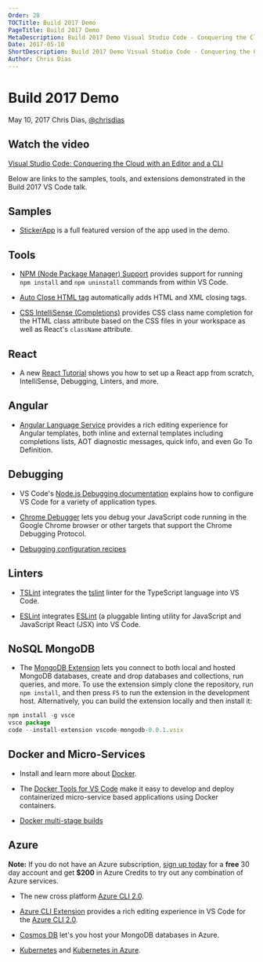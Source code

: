 ```yaml
---
Order: 28
TOCTitle: Build 2017 Demo
PageTitle: Build 2017 Demo
MetaDescription: Build 2017 Demo Visual Studio Code - Conquering the Cloud with an editor and a CLI
Date: 2017-05-10
ShortDescription: Build 2017 Demo Visual Studio Code - Conquering the Cloud with an editor and a CLI
Author: Chris Dias
---
```

# Build 2017 Demo

May 10, 2017 Chris Dias, [@chrisdias](HTTPS://twitter.com/chrisdias)

## Watch the video

[Visual Studio Code: Conquering the Cloud with an Editor and a CLI](HTTPS://channel9.msdn.com/Events/Build/2017/B8094)

Below are links to the samples, tools, and extensions demonstrated in the Build 2017 VS Code talk.

## Samples

* [StickerApp](HTTPS://github.com/glimpse/stickerapp) is a full featured version of the app used in the demo.

## Tools

* [NPM (Node Package Manager) Support](HTTPS://marketplace.visualstudio.com/items?itemName=eg2.vscode-npm-script) provides support for running `npm install` and `npm uninstall` commands from within VS Code.

* [Auto Close HTML tag](HTTPS://marketplace.visualstudio.com/items?itemName=formulahendry.auto-close-tag) automatically adds HTML and XML closing tags.

* [CSS IntelliSense (Completions)](HTTPS://marketplace.visualstudio.com/items?itemName=Zignd.html-css-class-completion) provides CSS class name completion for the HTML class attribute based on the CSS files in your workspace as well as React's `className` attribute.

## React

* A new [React Tutorial](HTTPS://code.visualstudio.com/docs/nodejs/reactjs-tutorial) shows you how to set up a React app from scratch, IntelliSense, Debugging, Linters, and more.

## Angular

* [Angular Language Service](HTTPS://marketplace.visualstudio.com/items?itemName=Angular.ng-template) provides a rich editing experience for Angular templates, both inline and external templates including completions lists, AOT diagnostic messages, quick info, and even Go To Definition.

## Debugging

* VS Code's [Node.js Debugging documentation](HTTPS://code.visualstudio.com/docs/nodejs/nodejs-debugging) explains how to configure VS Code for a variety of application types.

* [Chrome Debugger](HTTPS://marketplace.visualstudio.com/items?itemName=msjsdiag.debugger-for-chrome) lets you debug your JavaScript code running in the Google Chrome browser or other targets that support the Chrome Debugging Protocol.

* [Debugging configuration recipes](HTTPS://github.com/Microsoft/vscode-recipes)

## Linters

* [TSLint](HTTPS://marketplace.visualstudio.com/items?itemName=eg2.tslint) integrates the [tslint](HTTPS://github.com/palantir/tslint) linter for the TypeScript language into VS Code.

* [ESLint](HTTPS://marketplace.visualstudio.com/items?itemName=dbaeumer.vscode-eslint) integrates [ESLint](HTTP://eslint.org/) (a pluggable linting utility for JavaScript and JavaScript React (JSX) into VS Code.

## NoSQL MongoDB

* The [MongoDB Extension](HTTPS://github.com/microsoft/vscode-mongodb) lets you connect to both local and hosted MongoDB databases, create and drop databases and collections, run queries, and more. To use the extension simply clone the repository, run `npm install`, and then press `F5` to run the extension in the development host. Alternatively, you can build the extension locally and then install it:

``` javascript
npm install -g vsce
vsce package
code --install-extension vscode-mongodb-0.0.1.vsix
```

## Docker and Micro-Services

* Install and learn more about [Docker](HTTPS://www.docker.com/).

* The [Docker Tools for VS Code](HTTPS://marketplace.visualstudio.com/items?itemName=PeterJausovec.vscode-docker) make it easy to develop and deploy containerized micro-service based applications using Docker containers.

* [Docker multi-stage builds](HTTPS://codefresh.io/blog/node_docker_multistage/)

## Azure

**Note:** If you do not have an Azure subscription, [sign up today](HTTPS://azure.microsoft.com/en-us/free/?b=16.48) for a **free** 30 day account and get **$200** in Azure Credits to try out any combination of Azure services.

* The new cross platform [Azure CLI 2.0](HTTPS://aka.ms/GetTheAzureCLI).

* [Azure CLI Extension](HTTPS://marketplace.visualstudio.com/items?itemName=ms-vscode.azurecli) provides a rich editing experience in VS Code for the  [Azure CLI 2.0](HTTPS://aka.ms/GetTheAzureCLI).

* [Cosmos DB](HTTPS://docs.microsoft.com/en-us/azure/cosmos-db/mongodb-introduction) let's you host your MongoDB databases in Azure.

* [Kubernetes](HTTPS://kubernetes.io/) and [Kubernetes in Azure](HTTPS://docs.microsoft.com/en-us/azure/container-service/container-service-kubernetes-walkthrough).
